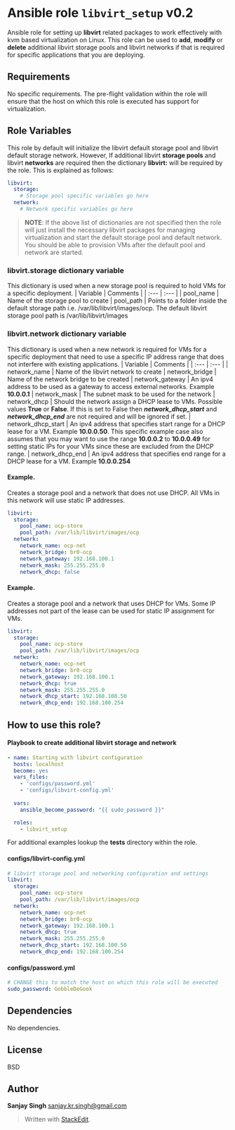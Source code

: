 

# Ansible role `libvirt_setup` v0.2

Ansible role for setting up **libvirt** related packages to work effectively with kvm based virtualization on Linux. This role can be used to **add**, **modify** or **delete** additional libvirt storage pools and libvirt networks if that is required for specific applications that you are deploying.

## Requirements

No specific requirements. The pre-flight validation within the role will ensure that the host on which this role is executed has support for virtualization.

## Role Variables
This role by default will initialize the libvirt default storage pool and libvirt default storage network. However, If additional libvirt **storage pools** and libvirt **networks** are required then the dictionary **libvirt:** will be required by the role. This is explained as follows:
```Yaml
libvirt:
  storage:
    # Storage pool specific variables go here
  network:
    # Network specific variables go here
```
> **NOTE**: If the above list of dictionaries are not specified then the role will just install the necessary libvirt packages for managing virtualization and start the default storage pool and default network. You should be able to provision VMs after the default pool and network are started.

### libvirt.storage dictionary variable
This dictionary is used when a new storage pool is required to hold VMs for a specific deployment.
| Variable | Comments                                                               |
| :---  | :---                                                                   |
| pool_name | Name of the storage pool to create 
| pool_path | Points to a folder inside the default storage path i.e. /var/lib/libvirt/images/ocp. The default libvirt storage pool path is /var/lib/libvirt/images

### libvirt.network dictionary variable
This dictionary is used when a new network is required for VMs for a specific deployment that need to use a specific IP address range that does not interfere with existing applications.
| Variable | Comments                                                               |
| :---  | :---                                                                   |
| network_name | Name of the libvirt network to create
| network_bridge | Name of the network bridge to be created
| network_gateway | An ipv4 address to be used as a gateway to access external networks. Example **10.0.0.1**
| network_mask | The subnet mask to be used for the network
| network_dhcp | Should the network assign a DHCP lease to VMs. Possible values **True** or **False**. If this is set to False then ***network_dhcp_start*** and ***network_dhcp_end*** are not required and will be ignored if set.
| network_dhcp_start | An ipv4 address that specifies start range for a DHCP lease for a VM. Example **10.0.0.50**. This specific example case also assumes that you may want to use the range **10.0.0.2** to **10.0.0.49** for setting static IPs for your VMs since these are excluded from the DHCP range.
| network_dhcp_end | An ipv4 address that specifies end range for a DHCP lease for a VM. Example **10.0.0.254**

#### Example. 
 Creates a storage pool and a network that does not use DHCP. All VMs in this network will use  static IP addresses.
```Yaml
libvirt:
  storage:
    pool_name: ocp-store
    pool_path: /var/lib/libvirt/images/ocp
  network:
    network_name: ocp-net
    network_bridge: br0-ocp
    network_gateway: 192.168.100.1
    network_mask: 255.255.255.0
    network_dhcp: false
```

#### Example. 
 Creates a storage pool and a network that uses DHCP for VMs. Some IP addresses not part of the lease can be used for static IP assignment for VMs.
```Yaml
libvirt:
  storage:
    pool_name: ocp-store
    pool_path: /var/lib/libvirt/images/ocp
  network:
    network_name: ocp-net
    network_bridge: br0-ocp
    network_gateway: 192.168.100.1
    network_dhcp: true
    network_mask: 255.255.255.0
    network_dhcp_start: 192.168.100.50
    network_dhcp_end: 192.168.100.254
```


## How to use this role?

#### Playbook to create additional libvirt storage and network
```Yaml
- name: Starting with libvirt configuration
  hosts: localhost
  become: yes
  vars_files:
    - 'configs/password.yml'
    - 'configs/libvirt-config.yml'
    
  vars:
    ansible_become_password: "{{ sudo_password }}"

  roles:
    - libvirt_setup
```
For additional examples lookup the **tests** directory within the role.

#### configs/libvirt-config.yml
```Yaml
# libvirt storage pool and networking configuration and settings
libvirt:
  storage:
    pool_name: ocp-store
    pool_path: /var/lib/libvirt/images/ocp
  network:
    network_name: ocp-net
    network_bridge: br0-ocp
    network_gateway: 192.168.100.1
    network_dhcp: true
    network_mask: 255.255.255.0
    network_dhcp_start: 192.168.100.50
    network_dhcp_end: 192.168.100.254
```

#### configs/password.yml
```Yaml
# CHANGE this to match the host on which this role will be executed
sudo_password: GobbleDeGook
```

## Dependencies
No dependencies.

## License
BSD

## Author
**Sanjay Singh**
sanjay.kr.singh@gmail.com

> Written with [StackEdit](https://stackedit.io/).

